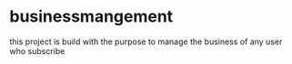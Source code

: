 # businessmangement
this project is build with the purpose to manage the business of any user who subscribe
